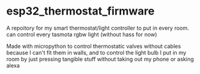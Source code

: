 # esp32_thermostat_firmware
A repoitory for my smart thermostat/light controller to put in every room. can control every tasmota rgbw light (without hass for now)

Made with micropython to control thermostatic valves without cables because I can't fit them in walls, and to control the light bulb I put in my room by just pressing tangible stuff without taking out my phone or asking alexa
